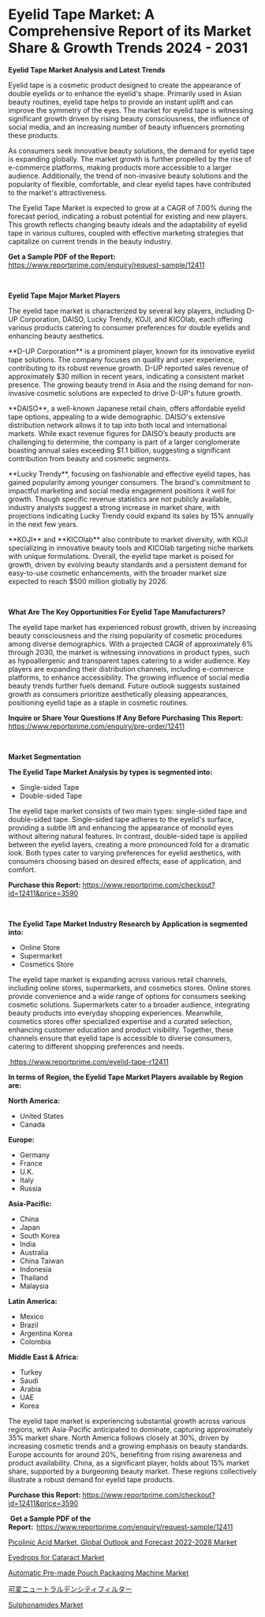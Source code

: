 <p><h1>Eyelid Tape Market: A Comprehensive Report of its Market Share & Growth Trends 2024 - 2031</h1></p><p><strong>Eyelid Tape Market Analysis and Latest Trends</strong></p>
<p><p>Eyelid tape is a cosmetic product designed to create the appearance of double eyelids or to enhance the eyelid's shape. Primarily used in Asian beauty routines, eyelid tape helps to provide an instant uplift and can improve the symmetry of the eyes. The market for eyelid tape is witnessing significant growth driven by rising beauty consciousness, the influence of social media, and an increasing number of beauty influencers promoting these products.</p><p>As consumers seek innovative beauty solutions, the demand for eyelid tape is expanding globally. The market growth is further propelled by the rise of e-commerce platforms, making products more accessible to a larger audience. Additionally, the trend of non-invasive beauty solutions and the popularity of flexible, comfortable, and clear eyelid tapes have contributed to the market's attractiveness.</p><p>The Eyelid Tape Market is expected to grow at a CAGR of 7.00% during the forecast period, indicating a robust potential for existing and new players. This growth reflects changing beauty ideals and the adaptability of eyelid tape in various cultures, coupled with effective marketing strategies that capitalize on current trends in the beauty industry.</p></p>
<p><strong>Get a Sample PDF of the Report:&nbsp;</strong> <a href="https://www.reportprime.com/enquiry/request-sample/12411">https://www.reportprime.com/enquiry/request-sample/12411</a></p>
<p>&nbsp;</p>
<p><strong>Eyelid Tape Major Market Players</strong></p>
<p><p>The eyelid tape market is characterized by several key players, including D-UP Corporation, DAISO, Lucky Trendy, KOJI, and KICOlab, each offering various products catering to consumer preferences for double eyelids and enhancing beauty aesthetics.</p><p>**D-UP Corporation** is a prominent player, known for its innovative eyelid tape solutions. The company focuses on quality and user experience, contributing to its robust revenue growth. D-UP reported sales revenue of approximately $30 million in recent years, indicating a consistent market presence. The growing beauty trend in Asia and the rising demand for non-invasive cosmetic solutions are expected to drive D-UP's future growth.</p><p>**DAISO**, a well-known Japanese retail chain, offers affordable eyelid tape options, appealing to a wide demographic. DAISO's extensive distribution network allows it to tap into both local and international markets. While exact revenue figures for DAISO’s beauty products are challenging to determine, the company is part of a larger conglomerate boasting annual sales exceeding $1.1 billion, suggesting a significant contribution from beauty and cosmetic segments.</p><p>**Lucky Trendy**, focusing on fashionable and effective eyelid tapes, has gained popularity among younger consumers. The brand's commitment to impactful marketing and social media engagement positions it well for growth. Though specific revenue statistics are not publicly available, industry analysts suggest a strong increase in market share, with projections indicating Lucky Trendy could expand its sales by 15% annually in the next few years.</p><p>**KOJI** and **KICOlab** also contribute to market diversity, with KOJI specializing in innovative beauty tools and KICOlab targeting niche markets with unique formulations. Overall, the eyelid tape market is poised for growth, driven by evolving beauty standards and a persistent demand for easy-to-use cosmetic enhancements, with the broader market size expected to reach $500 million globally by 2026.</p></p>
<p>&nbsp;</p>
<p><strong>What Are The Key Opportunities For Eyelid Tape Manufacturers?</strong></p>
<p><p>The eyelid tape market has experienced robust growth, driven by increasing beauty consciousness and the rising popularity of cosmetic procedures among diverse demographics. With a projected CAGR of approximately 6% through 2030, the market is witnessing innovations in product types, such as hypoallergenic and transparent tapes catering to a wider audience. Key players are expanding their distribution channels, including e-commerce platforms, to enhance accessibility. The growing influence of social media beauty trends further fuels demand. Future outlook suggests sustained growth as consumers prioritize aesthetically pleasing appearances, positioning eyelid tape as a staple in cosmetic routines.</p></p>
<p><strong>Inquire or Share Your Questions If Any Before Purchasing This Report:</strong> <a href="https://www.reportprime.com/enquiry/pre-order/12411">https://www.reportprime.com/enquiry/pre-order/12411</a></p>
<p>&nbsp;</p>
<p><strong>Market Segmentation</strong></p>
<p><strong>The Eyelid Tape Market Analysis by types is segmented into:</strong></p>
<p><ul><li>Single-sided Tape</li><li>Double-sided Tape</li></ul></p>
<p><p>The eyelid tape market consists of two main types: single-sided tape and double-sided tape. Single-sided tape adheres to the eyelid's surface, providing a subtle lift and enhancing the appearance of monolid eyes without altering natural features. In contrast, double-sided tape is applied between the eyelid layers, creating a more pronounced fold for a dramatic look. Both types cater to varying preferences for eyelid aesthetics, with consumers choosing based on desired effects, ease of application, and comfort.</p></p>
<p><strong>Purchase this Report:&nbsp;</strong><a href="https://www.reportprime.com/checkout?id=12411&price=3590">https://www.reportprime.com/checkout?id=12411&price=3590</a></p>
<p>&nbsp;</p>
<p><strong>The Eyelid Tape Market Industry Research by Application is segmented into:</strong></p>
<p><ul><li>Online Store</li><li>Supermarket</li><li>Cosmetics Store</li></ul></p>
<p><p>The eyelid tape market is expanding across various retail channels, including online stores, supermarkets, and cosmetics stores. Online stores provide convenience and a wide range of options for consumers seeking cosmetic solutions. Supermarkets cater to a broader audience, integrating beauty products into everyday shopping experiences. Meanwhile, cosmetics stores offer specialized expertise and a curated selection, enhancing customer education and product visibility. Together, these channels ensure that eyelid tape is accessible to diverse consumers, catering to different shopping preferences and needs.</p></p>
<p><a href="https://www.reportprime.com/eyelid-tape-r12411">&nbsp;https://www.reportprime.com/eyelid-tape-r12411</a></p>
<p><strong>In terms of Region, the Eyelid Tape Market Players available by Region are:</strong></p>
<p>
    <p> <strong> North America: </strong>
        <ul>
            <li>United States</li>
            <li>Canada</li>
        </ul>
        </p> 
    <p> <strong> Europe: </strong>
        <ul>
            <li>Germany</li>
            <li>France</li>
            <li>U.K.</li>
            <li>Italy</li>
            <li>Russia</li>
        </ul>
        </p> 
    <p> <strong> Asia-Pacific: </strong>
        <ul>
            <li>China</li>
            <li>Japan</li>
            <li>South Korea</li>
            <li>India</li>
            <li>Australia</li>
            <li>China Taiwan</li>
            <li>Indonesia</li>
            <li>Thailand</li>
            <li>Malaysia</li>
        </ul>
        </p> 
    <p> <strong> Latin America: </strong>
        <ul>
            <li>Mexico</li>
            <li>Brazil</li>
            <li>Argentina Korea</li>
            <li>Colombia</li>
        </ul>
        </p> 
    <p> <strong> Middle East & Africa: </strong>
        <ul>
            <li>Turkey</li>
            <li>Saudi</li>
            <li>Arabia</li>
            <li>UAE</li>
            <li>Korea</li>
        </ul>
    </p>
    </p>
<p><p>The eyelid tape market is experiencing substantial growth across various regions, with Asia-Pacific anticipated to dominate, capturing approximately 35% market share. North America follows closely at 30%, driven by increasing cosmetic trends and a growing emphasis on beauty standards. Europe accounts for around 20%, benefiting from rising awareness and product availability. China, as a significant player, holds about 15% market share, supported by a burgeoning beauty market. These regions collectively illustrate a robust demand for eyelid tape products.</p></p>
<p><strong>Purchase this Report: </strong><a href="https://www.reportprime.com/checkout?id=12411&price=3590">https://www.reportprime.com/checkout?id=12411&price=3590</a></p>
<p>&nbsp;<strong>Get a Sample PDF of the Report:&nbsp;&nbsp;</strong><a href="https://www.reportprime.com/enquiry/request-sample/12411">https://www.reportprime.com/enquiry/request-sample/12411</a></p>
<p><strong></strong></p>
<p><p><a href="https://www.linkedin.com/pulse/picolinic-acid-market-global-outlook-forecast-2022-2028-qbc8e?trackingId=OIPvW6bKTIqOta9xkrwTtw%3D%3D">Picolinic Acid Market, Global Outlook and Forecast 2022-2028 Market</a></p><p><a href="https://medium.com/@perrin7364/market-trends-in-the-global-eyedrops-for-cataract-market-forecast-and-analysis-2024-2031-eeb409df2644">Eyedrops for Cataract Market</a></p><p><a href="https://issuu.com/reportprime-2/docs/automatic-pre-made-pouch-packaging-_912c3568592f5f">Automatic Pre-made Pouch Packaging Machine Market</a></p><p><a href="https://medium.com/@marcus7cekruer/%E5%8F%AF%E5%A4%89%E4%B8%AD%E6%80%A7%E5%AF%86%E5%BA%A6%E3%83%95%E3%82%A3%E3%83%AB%E3%82%BF%E3%83%BC%E3%83%9E%E3%83%BC%E3%82%B1%E3%83%83%E3%83%88-2024%E5%B9%B4%E3%81%8B%E3%82%892031%E5%B9%B4%E3%81%AE%E3%82%B0%E3%83%AD%E3%83%BC%E3%83%90%E3%83%AB%E3%83%9E%E3%83%BC%E3%82%B1%E3%83%83%E3%83%88%E6%B4%9E%E5%AF%9F%E3%81%A8%E8%B2%A9%E5%A3%B2%E3%83%88%E3%83%AC%E3%83%B3%E3%83%89-0ad6e3e435b5">可変ニュートラルデンシティフィルター</a></p><p><a href="https://medium.com/@perrin7364/navigating-the-global-sulphonamides-market-from-trends-to-strategy-for-period-from-2024-to-2031-05f6c003063f">Sulphonamides Market</a></p></p>